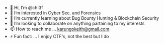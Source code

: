 - 👋 Hi, I’m @chI3f
- 👀 I’m interested in Cyber Sec. and Forensics 
- 🌱 I’m currently learning about Bug Bounty Hunting & Blockchain Security 
- 💞️ I’m looking to collaborate on anything partaining to my interests 
- 📫 How to reach me ... karungokeith@gmail.com
- ⚡ Fun fact: ... I enjoy CTF's, not the best but I do

<!---
chiefkiiith/chiefkiiith is a ✨ special ✨ repository because its `README.md` (this file) appears on your GitHub profile.
You can click the Preview link to take a look at your changes.
--->
